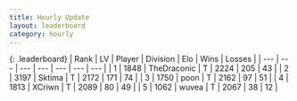 ```yaml
---
title: Hourly Update
layout: leaderboard
category: hourly
---
```


{: .leaderboard}
| Rank | LV | Player | Division | Elo | Wins | Losses |
| --- | --- | --- | --- | --- | --- | --- |
| <span data-change="0">1</span> | 1848 | <span title="ID: 544310">TheDraconic</span> | T | <span data-change="-6">2224</span> | <span data-change="2">205</span> | <span data-change="1">43</span> |
| <span data-change="0">2</span> | 3197 | <span title="ID: 353063">Sktima</span> | T | <span data-change="0">2172</span> | <span data-change="0">171</span> | <span data-change="0">74</span> |
| <span data-change="0">3</span> | 1750 | <span title="ID: 540690">poon</span> | T | <span data-change="12">2162</span> | <span data-change="1">97</span> | <span data-change="0">51</span> |
| <span data-change="0">4</span> | 1813 | <span title="ID: 448883">XCriwn</span> | T | <span data-change="0">2089</span> | <span data-change="0">80</span> | <span data-change="0">49</span> |
| <span data-change="0">5</span> | 1062 | <span title="ID: 740957">wuvea</span> | T | <span data-change="0">2067</span> | <span data-change="0">38</span> | <span data-change="0">12</span> |